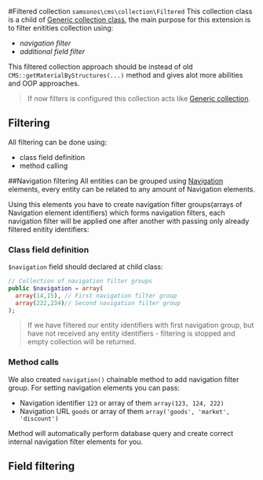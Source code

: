 #Filtered collection ```samsonos\cms\collection\Filtered```
This collection class is a child of [Generic collection class](Generic.md), the main purpose for this extension is to filter enitities collection using:
* *navigation filter*
* *additional field filter*
 
This filtered collection approach should be instead of old ```CMS::getMaterialByStructures(...)``` method and gives alot more abilities and OOP approaches.

> If now filters is configured this collection acts like [Generic collection](Generic.md).

## Filtering
All filtering can be done using: 
* class field definition
* method calling

##Navigation filtering
All entities can be grouped using [Navigation](../Navigation.md) elements, every entity can be related to any amount of Navigation elements. 

Using this elements you have to create navigation filter groups(arrays of Navigation element identifiers) which forms navigation filters, each navigation filter will be applied one after another with passing only already filtered enitity identifiers:

### Class field definition
```$navigation``` field should declared at child class:
```php
// Collection of navigation filter groups
public $navigation = array(
  array(14,15), // First navigation filter group
  array(222,234)// Second navigation filter group
);
```

> If we have filtered our entity identifiers with first navigation group, but have not received any entity identifiers -  filtering is stopped and empty collection will be returned. 

### Method calls
We also created ```navigation()``` chainable method to add navigation filter group. For setting navigation elements you can pass: 
* Navigation identifier ```123``` or array of them ```array(123, 124, 222)```
* Navigation URL ```goods``` or array of them ```array('goods', 'market', 'discount')```

Method will automatically perform database query and create correct internal navigation filter elements for you.

## Field filtering

